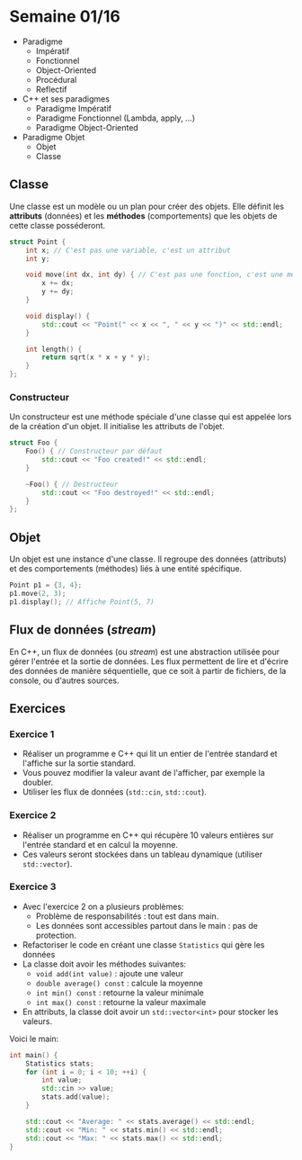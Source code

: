 # Semaine 01/16

- Paradigme
  - Impératif
  - Fonctionnel
  - Object-Oriented
  - Procédural
  - Reflectif 
- C++ et ses paradigmes
  - Paradigme Impératif
  - Paradigme Fonctionnel (Lambda, apply, ...)
  - Paradigme Object-Oriented
- Paradigme Objet
  - Objet
  - Classe 

## Classe

Une classe est un modèle ou un plan pour créer des objets. Elle définit les **attributs** (données) et les **méthodes** (comportements) que les objets de cette classe posséderont.

```cpp
struct Point {
    int x; // C'est pas une variable, c'est un attribut
    int y;

    void move(int dx, int dy) { // C'est pas une fonction, c'est une méthode
        x += dx;
        y += dy;
    }

    void display() {
        std::cout << "Point(" << x << ", " << y << ")" << std::endl;
    }

    int length() {
        return sqrt(x * x + y * y);
    }
};
```

### Constructeur 

Un constructeur est une méthode spéciale d'une classe qui est appelée lors de la création d'un objet. Il initialise les attributs de l'objet.

```cpp
struct Foo {
    Foo() { // Constructeur par défaut
        std::cout << "Foo created!" << std::endl;    
    }

    ~Foo() { // Destructeur
        std::cout << "Foo destroyed!" << std::endl;    
    }
};
```

## Objet

Un objet est une instance d'une classe. Il regroupe des données (attributs) et des comportements (méthodes) liés à une entité spécifique.

```cpp
Point p1 = {3, 4};
p1.move(2, 3);
p1.display(); // Affiche Point(5, 7)
```

## Flux de données (*stream*)

En C++, un flux de données (ou *stream*) est une abstraction utilisée pour gérer l'entrée et la sortie de données. Les flux permettent de lire et d'écrire des données de manière séquentielle, que ce soit à partir de fichiers, de la console, ou d'autres sources.

## Exercices

### Exercice 1

- Réaliser un programme e C++ qui lit un entier de l'entrée standard et l'affiche sur la sortie standard.
- Vous pouvez modifier la valeur avant de l'afficher, par exemple la doubler.
- Utiliser les flux de données (`std::cin`, `std::cout`).

### Exercice 2

- Réaliser un programme en C++ qui récupère 10 valeurs entières sur l'entrée standard et en calcul la moyenne.
- Ces valeurs seront stockées dans un tableau dynamique (utiliser `std::vector`).

### Exercice 3

- Avec l'exercice 2 on a plusieurs problèmes: 
  - Problème de responsabilités : tout est dans main. 
  - Les données sont accessibles partout dans le main : pas de protection.
- Refactoriser le code en créant une classe `Statistics` qui gère les données
- La classe doit avoir les méthodes suivantes:
  - `void add(int value)` : ajoute une valeur
  - `double average() const` : calcule la moyenne
  - `int min() const` : retourne la valeur minimale
  - `int max() const` : retourne la valeur maximale
- En attributs, la classe doit avoir un `std::vector<int>` pour stocker les valeurs.

Voici le main: 

```cpp
int main() {
    Statistics stats;
    for (int i = 0; i < 10; ++i) {
        int value;
        std::cin >> value;
        stats.add(value);
    }

    std::cout << "Average: " << stats.average() << std::endl;
    std::cout << "Min: " << stats.min() << std::endl;
    std::cout << "Max: " << stats.max() << std::endl;
}
```
